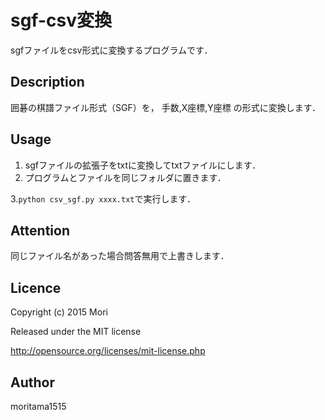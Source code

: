 sgf-csv変換
====

sgfファイルをcsv形式に変換するプログラムです．

## Description
囲碁の棋譜ファイル形式（SGF）を，
手数,X座標,Y座標
の形式に変換します．

## Usage
1. sgfファイルの拡張子をtxtに変換してtxtファイルにします．
2. プログラムとファイルを同じフォルダに置きます．

3.`python csv_sgf.py xxxx.txt`で実行します．

## Attention
同じファイル名があった場合問答無用で上書きします．

## Licence
Copyright (c) 2015 Mori

Released under the MIT license

http://opensource.org/licenses/mit-license.php

## Author
moritama1515

